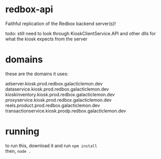 # redbox-api
Faithful replication of the Redbox backend server(s)!

todo: still need to look through KioskClientService.API and other dlls for what the kiosk expects from the server

# domains
these are the domains it uses:

adserver.kiosk.prod.redbox.galacticlemon.dev
<br>
dataservice.kiosk.prod.redbox.galacticlemon.dev
<br>
kioskinventory.kiosk.prod.redbox.galacticlemon.dev
<br>
proxyservice.kiosk.prod.redbox.galacticlemon.dev
<br>
reels.product.prod.redbox.galacticlemon.dev
<br>
transactionservice.kiosk.prodp.redbox.galacticlemon.dev

# running
to run this, download it and run `npm install`
<br>
then, `node .`